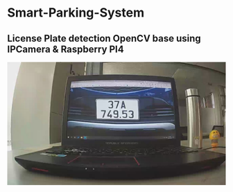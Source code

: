 # Smart-Parking-System

## License Plate detection OpenCV base using IPCamera & Raspberry PI4 

![alt text](https://github.com/truongbaonguyen/Smart-Parking-System/blob/main/image/37A74953_131353.jpg?raw=true)
